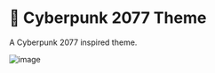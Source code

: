 # 🚧  Cyberpunk 2077 Theme

A Cyberpunk 2077 inspired theme.

![image](https://user-images.githubusercontent.com/34523646/160667390-052349f2-93ff-42c7-adff-5d8c0e932e86.png)

